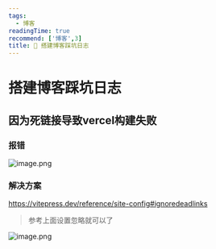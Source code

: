 ```yaml
---
tags:
  - 博客
readingTime: true
recommend: ['博客',3]
title: 🔧 搭建博客踩坑日志
---
```


# 搭建博客踩坑日志

## 因为死链接导致vercel构建失败
### 报错

![image.png](https://imgsbo.oss-cn-shanghai.aliyuncs.com/undefined20250506220634500.png)

### 解决方案

https://vitepress.dev/reference/site-config#ignoredeadlinks

> 参考上面设置忽略就可以了

![image.png](https://imgsbo.oss-cn-shanghai.aliyuncs.com/undefined20250506220906915.png)
